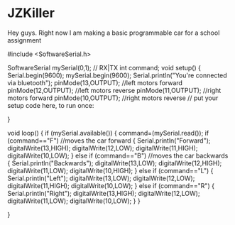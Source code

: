 # JZKiller
Hey guys. Right now I am making a basic programmable car for a school assignment

#include <SoftwareSerial.h>

SoftwareSerial mySerial(0,1); // RX|TX
int command;
void setup() {
  Serial.begin(9600);
  mySerial.begin(9600);
  Serial.println("You're connected via bluetooth");
  pinMode(13,OUTPUT);  //left motors forward
  pinMode(12,OUTPUT);  //left motors reverse
  pinMode(11,OUTPUT);  //right motors forward
  pinMode(10,OUTPUT);  //right motors reverse
  // put your setup code here, to run once:

}

void loop() {
  if (mySerial.available())
  {
    command=(mySerial.read());
    if (command=="F")   //moves the car forward
    {
      Serial.println("Forward");
      digitalWrite(13,HIGH);
      digitalWrite(12,LOW);
      digitalWrite(11,HIGH);
      digitalWrite(10,LOW);
      }
    else if (command=="B")  //moves the car backwards
    {
      Serial.println("Backwards");
      digitalWrite(13,LOW);
      digitalWrite(12,HIGH);
      digitalWrite(11,LOW);
      digitalWrite(10,HIGH);
      }
    else if (command=="L")
    {
      Serial.println("Left");
      digitalWrite(13,LOW);
      digitalWrite(12,LOW);
      digitalWrite(11,HIGH);
      digitalWrite(10,LOW);
      }
    else if (command=="R")
    {
      Serial.println("Right");
      digitalWrite(13,HIGH);
      digitalWrite(12,LOW);
      digitalWrite(11,LOW);
      digitalWrite(10,LOW);
      }
    }

}
